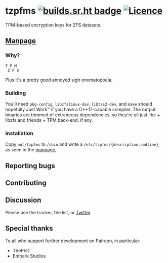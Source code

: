 # tzpfms [![builds.sr.ht badge](//builds.sr.ht/~nabijaczleweli/tzpfms.svg)](https://builds.sr.ht/~nabijaczleweli/tzpfms) [![Licence](//img.shields.io/badge/license-MIT-blue.svg?style=flat)](LICENSE)
TPM-based encryption keys for ZFS datasets.

## [Manpage](//git.sr.ht/~nabijaczleweli/tzpfms-man#NAME)

### Why?

```
T P M
 Z F S
```

Plus it's a pretty good annoyed sigh onomatopoeia.

### Building

You'll need `pkg-config`, `libzfslinux-dev`, `libtss2-dev`<!-- , to initialise the submodules -->, and `make` should hopefully Just Work™ if you have a C++17-capable compiler.
The output binaries are trimmed of extraneous dependencies, so they're all just libc + libzfs and friends + TPM back-end, if any.

### Installation

Copy `out/tzpfms` to `/sbin` and write a `/etc/tzpfms/{description,cmdline}`, as seen in the [manpage](//git.sr.ht/~nabijaczleweli/tzpfms/tree/trunk/man/tzpfms.md),

<!-- #### From Debian repository

The following line in `/etc/apt/sources.list` or equivalent:
```apt
deb https://debian.nabijaczleweli.xyz sid main
```

With [my PGP key](//nabijaczleweli.xyz/pgp.txt) (the two URLs are interchangeable):
```sh
wget -O- https://debian.nabijaczleweli.xyz/nabijaczleweli.gpg.key | sudo apt-key add
# or
sudo wget -O/etc/apt/trusted.gpg.d/nabijaczleweli.asc //keybase.io/nabijaczleweli/pgp_keys.asc
```

Then the usual
```sh
sudo apt update
sudo apt install tzpfms
```
will work on amd64, x32, and i386.

See the [repository README](//debian.nabijaczleweli.xyz/README) for more information. -->

## Reporting bugs

<!-- There's [the tracker](//todo.sr.ht/~nabijaczleweli/tzpfms), but also see the list below. -->

## Contributing

<!-- Send a patch inline, as an attachment, or a git link and a ref to pull from to
[the list](//lists.sr.ht/~nabijaczleweli/tzpfms) ([~nabijaczleweli/tzpfms@lists.sr.ht](mailto:~nabijaczleweli/tzpfms)) or [me](mailto:nabijaczleweli@nabijaczleweli.xyz)
directly. I'm not picky, just please include the repo name in the subject prefix. -->

## Discussion

Please use the tracker, the list, or [Twitter](//twitter.com/nabijaczleweli/status/1315137083380559873).

## Special thanks

To all who support further development on Patreon, in particular:

  * ThePhD
  * Embark Studios
